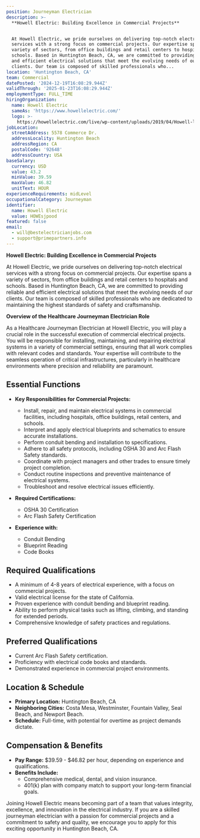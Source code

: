 ```yaml
---
position: Journeyman Electrician
description: >-
  **Howell Electric: Building Excellence in Commercial Projects**


  At Howell Electric, we pride ourselves on delivering top-notch electrical
  services with a strong focus on commercial projects. Our expertise spans a
  variety of sectors, from office buildings and retail centers to hospitals and
  schools. Based in Huntington Beach, CA, we are committed to providing reliable
  and efficient electrical solutions that meet the evolving needs of our
  clients. Our team is composed of skilled professionals who...
location: 'Huntington Beach, CA'
team: Commercial
datePosted: '2024-12-19T16:08:29.944Z'
validThrough: '2025-01-23T16:08:29.944Z'
employmentType: FULL_TIME
hiringOrganization:
  name: Howell Electric
  sameAs: 'https://www.howellelectric.com/'
  logo: >-
    https://howellelectric.com/live/wp-content/uploads/2019/04/Howell-logo-img.png
jobLocation:
  streetAddress: 5578 Commerce Dr.
  addressLocality: Huntington Beach
  addressRegion: CA
  postalCode: '92648'
  addressCountry: USA
baseSalary:
  currency: USD
  value: 43.2
  minValue: 39.59
  maxValue: 46.82
  unitText: HOUR
experienceRequirements: midLevel
occupationalCategory: Journeyman
identifier:
  name: Howell Electric
  value: HOWEsjpood
featured: false
email:
  - will@bestelectricianjobs.com
  - support@primepartners.info
---
```




**Howell Electric: Building Excellence in Commercial Projects**

At Howell Electric, we pride ourselves on delivering top-notch electrical services with a strong focus on commercial projects. Our expertise spans a variety of sectors, from office buildings and retail centers to hospitals and schools. Based in Huntington Beach, CA, we are committed to providing reliable and efficient electrical solutions that meet the evolving needs of our clients. Our team is composed of skilled professionals who are dedicated to maintaining the highest standards of safety and craftsmanship.

**Overview of the Healthcare Journeyman Electrician Role**

As a Healthcare Journeyman Electrician at Howell Electric, you will play a crucial role in the successful execution of commercial electrical projects. You will be responsible for installing, maintaining, and repairing electrical systems in a variety of commercial settings, ensuring that all work complies with relevant codes and standards. Your expertise will contribute to the seamless operation of critical infrastructures, particularly in healthcare environments where precision and reliability are paramount.

## Essential Functions

- **Key Responsibilities for Commercial Projects:**  
  - Install, repair, and maintain electrical systems in commercial facilities, including hospitals, office buildings, retail centers, and schools.
  - Interpret and apply electrical blueprints and schematics to ensure accurate installations.
  - Perform conduit bending and installation to specifications.
  - Adhere to all safety protocols, including OSHA 30 and Arc Flash Safety standards.
  - Coordinate with project managers and other trades to ensure timely project completion.
  - Conduct routine inspections and preventive maintenance of electrical systems.
  - Troubleshoot and resolve electrical issues efficiently.

- **Required Certifications:**  
  - OSHA 30 Certification
  - Arc Flash Safety Certification

- **Experience with:**  
  - Conduit Bending
  - Blueprint Reading
  - Code Books

## Required Qualifications

- A minimum of 4-8 years of electrical experience, with a focus on commercial projects.
- Valid electrical license for the state of California.
- Proven experience with conduit bending and blueprint reading.
- Ability to perform physical tasks such as lifting, climbing, and standing for extended periods.
- Comprehensive knowledge of safety practices and regulations.

## Preferred Qualifications

- Current Arc Flash Safety certification.
- Proficiency with electrical code books and standards.
- Demonstrated experience in commercial project environments.

## Location & Schedule

- **Primary Location:** Huntington Beach, CA
- **Neighboring Cities:** Costa Mesa, Westminster, Fountain Valley, Seal Beach, and Newport Beach.
- **Schedule:** Full-time, with potential for overtime as project demands dictate.

## Compensation & Benefits

- **Pay Range:** $39.59 - $46.82 per hour, depending on experience and qualifications.
- **Benefits Include:**
  - Comprehensive medical, dental, and vision insurance.
  - 401(k) plan with company match to support your long-term financial goals.

Joining Howell Electric means becoming part of a team that values integrity, excellence, and innovation in the electrical industry. If you are a skilled journeyman electrician with a passion for commercial projects and a commitment to safety and quality, we encourage you to apply for this exciting opportunity in Huntington Beach, CA.
